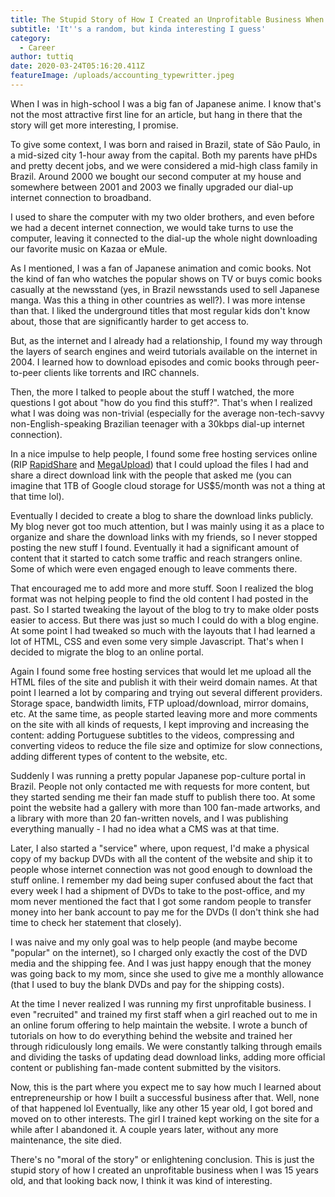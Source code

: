 ```yaml
---
title: The Stupid Story of How I Created an Unprofitable Business When I Was 15
subtitle: 'It''s a random, but kinda interesting I guess'
category:
  - Career
author: tuttiq
date: 2020-03-24T05:16:20.411Z
featureImage: /uploads/accounting_typewritter.jpeg
---
```

When I was in high-school I was a big fan of Japanese anime. I know that's not the most attractive first line for an article, but hang in there that the story will get more interesting, I promise.

To give some context, I was born and raised in Brazil, state of São Paulo, in a mid-sized city 1-hour away from the capital. Both my parents have pHDs and pretty decent jobs, and we were considered a mid-high class family in Brazil. Around 2000 we bought our second computer at my house and somewhere between 2001 and 2003 we finally upgraded our dial-up internet connection to broadband.

I used to share the computer with my two older brothers, and even before we had a decent internet connection, we would take turns to use the computer, leaving it connected to the dial-up the whole night downloading our favorite music on Kazaa or eMule.

As I mentioned, I was a fan of Japanese animation and comic books. Not the kind of fan who watches the popular shows on TV or buys comic books casually at the newsstand (yes, in Brazil newsstands used to sell Japanese manga. Was this a thing in other countries as well?). I was more intense than that. I liked the underground titles that most regular kids don't know about, those that are significantly harder to get access to.

But, as the internet and I already had a relationship, I found my way through the layers of search engines and weird tutorials available on the internet in 2004. I learned how to download episodes and comic books through peer-to-peer clients like torrents and IRC channels.

Then, the more I talked to people about the stuff I watched, the more questions I got about "how do you find this stuff?". That's when I realized what I was doing was non-trivial (especially for the average non-tech-savvy non-English-speaking Brazilian teenager with a 30kbps dial-up internet connection).

In a nice impulse to help people, I found some free hosting services online (RIP [RapidShare](https://en.wikipedia.org/wiki/RapidShare) and [MegaUpload](https://en.wikipedia.org/wiki/Megaupload)) that I could upload the files I had and share a direct download link with the people that asked me (you can imagine that 1TB of Google cloud storage for US$5/month was not a thing at that time lol).

Eventually I decided to create a blog to share the download links publicly. My blog never got too much attention, but I was mainly using it as a place to organize and share the download links with my friends, so I never stopped posting the new stuff I found. Eventually it had a significant amount of content that it started to catch some traffic and reach strangers online. Some of which were even engaged enough to leave comments there.

That encouraged me to add more and more stuff. Soon I realized the blog format was not helping people to find the old content I had posted in the past. So I started tweaking the layout of the blog to try to make older posts easier to access. But there was just so much I could do with a blog engine. At some point I had tweaked so much with the layouts that I had learned a lot of HTML, CSS and even some very simple Javascript. That's when I decided to migrate the blog to an online portal.

Again I found some free hosting services that would let me upload all the HTML files of the site and publish it with their weird domain names. At that point I learned a lot by comparing and trying out several different providers. Storage space, bandwidth limits, FTP upload/download, mirror domains, etc. At the same time, as people started leaving more and more comments on the site with all kinds of requests, I kept improving and increasing the content: adding Portuguese subtitles to the videos, compressing and converting videos to reduce the file size and optimize for slow connections, adding different types of content to the website, etc.

Suddenly I was running a pretty popular Japanese pop-culture portal in Brazil. People not only contacted me with requests for more content, but they started sending me their fan made stuff to publish there too. At some point the website had a gallery with more than 100 fan-made artworks, and a library with more than 20 fan-written novels, and I was publishing everything manually - I had no idea what a CMS was at that time.

Later, I also started a "service" where, upon request, I'd make a physical copy of my backup DVDs with all the content of the website and ship it to people whose internet connection was not good enough to download the stuff online. I remember my dad being super confused about the fact that every week I had a shipment of DVDs to take to the post-office, and my mom never mentioned the fact that I got some random people to transfer money into her bank account to pay me for the DVDs (I don't think she had time to check her statement that closely).

I was naive and my only goal was to help people (and maybe become "popular" on the internet), so I charged only exactly the cost of the DVD media and the shipping fee. And I was just happy enough that the money was going back to my mom, since she used to give me a monthly allowance (that I used to buy the blank DVDs and pay for the shipping costs).

At the time I never realized I was running my first unprofitable business. I even "recruited" and trained my first staff when a girl reached out to me in an online forum offering to help maintain the website. I wrote a bunch of tutorials on how to do everything behind the website and trained her through ridiculously long emails. We were constantly talking through emails and dividing the tasks of updating dead download links, adding more official content or publishing fan-made content submitted by the visitors.

Now, this is the part where you expect me to say how much I learned about entrepreneurship or how I built a successful business after that. Well, none of that happened lol Eventually, like any other 15 year old, I got bored and moved on to other interests. The girl I trained kept working on the site for a while after I abandoned it. A couple years later, without any more maintenance, the site died.

There's no "moral of the story" or enlightening conclusion. This is just the stupid story of how I created an unprofitable business when I was 15 years old, and that looking back now, I think it was kind of interesting.